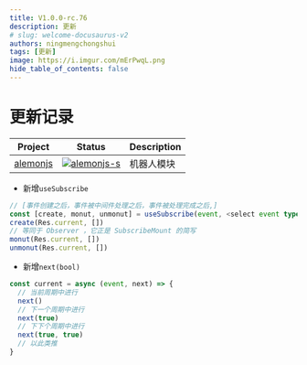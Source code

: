 ```yaml
---
title: V1.0.0-rc.76
description: 更新
# slug: welcome-docusaurus-v2
authors: ningmengchongshui
tags: [更新]
image: https://i.imgur.com/mErPwqL.png
hide_table_of_contents: false
---
```


# 更新记录

| Project    | Status                      | Description |
| ---------- | --------------------------- | ----------- |
| [alemonjs] | [![alemonjs-s]][alemonjs-p] | 机器人模块  |

[alemonjs]: https://github.com/alemonjs/core
[alemonjs-s]: https://img.shields.io/npm/v/alemonjs.svg
[alemonjs-p]: https://www.npmjs.com/package/alemonjs

- 新增`useSubscribe`

```ts
// [事件创建之后，事件被中间件处理之后，事件被处理完成之后,]
const [create, monut, unmonut] = useSubscribe(event, <select event type>)
create(Res.current, [])
// 等同于 Observer ，它正是 SubscribeMount 的简写
monut(Res.current, [])
unmonut(Res.current, [])
```

- 新增`next(bool)`

```ts
const current = async (event, next) => {
  // 当前周期中进行
  next()
  // 下一个周期中进行
  next(true)
  // 下下个周期中进行
  next(true, true)
  // 以此类推
}
```
